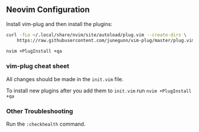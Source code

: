 ## Neovim Configuration

Install vim-plug and then install the plugins:

```bash
curl -fLo ~/.local/share/nvim/site/autoload/plug.vim --create-dirs \
    https://raw.githubusercontent.com/junegunn/vim-plug/master/plug.vim

nvim +PlugInstall +qa
```

### vim-plug cheat sheet

All changes should be made in the `init.vim` file.

To install new plugins after you add them to `init.vim` run `nvim +PlugInstall +qa`

### Other Troubleshooting

Run the `:checkhealth` command.
